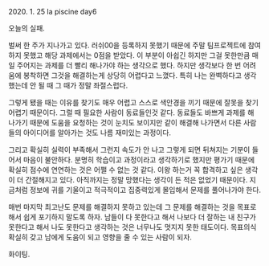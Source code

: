 2020\. 1. 25 la piscine day6

오늘의 실패.

벌써 한 주가 지나가고 있다. 러쉬00을 등록하지 못했기 때문에 주말 팀프로젝트에 참여하지 못했고
해당 과제에서는 0점을 받았다. 이 부분이 아쉽긴 하지만 그걸 못한만큼 매일 주어지는 과제를 더 빨리
해나가야 하는 생각으로 했다. 하지만 생각보다 한 번 어려움에 봉착하면 그것을 해결하는게 상당히
어렵다고 느꼈다. 특히 나는 완벽하다고 생각했는데 안 될 때 그 때가 정말 좌절스럽다.

그렇게 됐을 때는 이유를 찾기도 매우 어렵고 스스로 색안경을 끼기 때문에 잘못을 찾기 어렵기 때문이다.
그럴 때 필요한 사람이 동료들인것 같다. 동료들도 바쁘게 과제를 해 나가기 때문에 도움을 요청하는 것이
눈치도 보이지만 같이 해결해 나가면서 다른 사람들의 아이디어를 알아가는 것도 나름 재미있는 과정이다.

그리고 확실히 실력이 부족해서 그런지 속도가 안 나고 그렇게 되면 뒤쳐지는 기분이 들어서 마음이 불안하다.
분명히 학습이고 과정이라고 생각하기로 했지만 평가기 때문에 확실히 점수에 연연하는 것은 어쩔 수 없는
것 같다. 이왕 하는거 꼭 합격하고 싶은 생각이 더 간절해지고 있다. 아직까지는 정말 망했다는 생각이 든 적은
없었기 때문이다. 지금처럼 정보에 귀를 기울이고 적극적이고 집중력있게 몰입해서 문제를 풀어나가야 한다.

매번 마지막 최고난도 문제를 해결하지 못하고 있는데 그 문제를 해결하는 것을 목표로 해서 쉽게 포기하지 말도록
하자. 남들이 다 못한다고 해서 나보다 더 잘하는 내 친구가 못한다고 해서 나도 못한다고 생각하는 것은
너무나도 멋지지 못한 태도이다. 목표의식 확실히 갖고 남에게 도움이 되고 영향을 줄 수 있는 사람이 되자.

화이팅.
